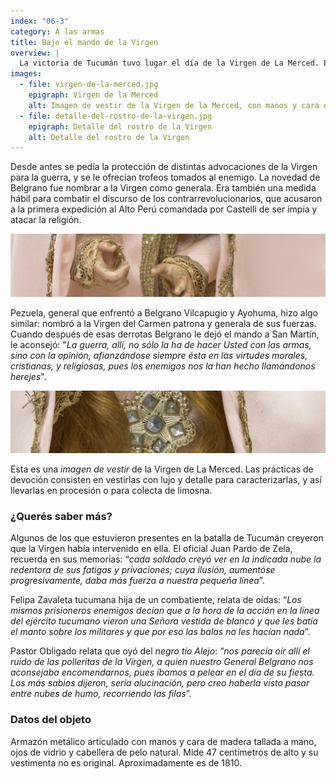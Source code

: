 ```yaml
---
index: "06-3"
category: A las armas
title: Bajo el mando de la Virgen
overview: |
  La victoria de Tucumán tuvo lugar el día de la Virgen de La Merced. En agradecimiento, un mes más tarde Belgrano organizó la procesión que se había suspendido por la batalla, para nombrarla patrona y generala del ejército, entregándole su bastón de mando.
images:
  - file: virgen-de-la-merced.jpg
    epigraph: Virgen de la Merced
    alt: Imagen de vestir de la Virgen de la Merced, con manos y cara de madera tallada, ojos de vidrio y cabellera de pelo natural. No lleva atributos en sus manos y su vestimenta, si bien lujosa, no es original.
  - file: detalle-del-rostro-de-la-virgen.jpg
    epigraph: Detalle del rostro de la Virgen
    alt: Detalle del rostro de la Virgen
---
```


Desde antes se pedía la protección de distintas advocaciones de la Virgen para la guerra, y se le ofrecían trofeos tomados al enemigo. La novedad de Belgrano fue nombrar a la Virgen como generala. Era también una medida hábil para combatir el discurso de los contrarrevolucionarios, que acusaron a la primera expedición al Alto Perú comandada por Castelli de ser impía y atacar la religión.

![](./eje06-3-a.jpg)

Pezuela, general que enfrentó a Belgrano Vilcapugio y Ayohuma, hizo algo similar: nombró a la Virgen del Carmen patrona y generala de sus fuerzas. Cuando después de esas derrotas Belgrano le dejó el mando a San Martín, le aconsejó:
 "*La guerra, allí, no sólo la ha de hacer Usted con las armas, sino con la opinión, afianzándose siempre ésta en las virtudes morales, cristianas, y religiosas, pues los enemigos nos la han hecho llamándonos herejes*".

![](./eje06-3-b.jpg)

Esta es una *imagen de vestir* de la Virgen de La Merced. Las prácticas de devoción consisten en vestirlas con lujo y detalle para caracterizarlas, y así llevarlas en procesión o para colecta de limosna.

### ¿Querés saber más?

Algunos de los que estuvieron presentes en la batalla de Tucumán creyeron que la Virgen había intervenido en ella. El oficial Juan Pardo de Zela, recuerda en sus memorias:
“*cada soldado creyó ver en la indicada nube la redentora de sus fatigas y privaciones; cuya ilusión, aumentóse progresivamente, daba más fuerza a nuestra pequeña línea*”.

Felipa Zavaleta tucumana hija de un combatiente, relata de oídas:
“*Los mismos prisioneros enemigos decían que a la hora de la acción en la línea del ejército tucumano vieron una Señora vestida de blanco y que les batía el manto sobre los militares y que por eso las balas no les hacían nada*”.

Pastor Obligado relata que oyó del *negro tío Alejo*:
“*nos parecía oír allí el ruido de las polleritas de la Virgen, a quien nuestro General Belgrano nos aconsejaba encomendarnos, pues íbamos a pelear en el día de su fiesta. Los más sabios dijeron, sería alucinación, pero creo haberla visto pasar entre nubes de humo, recorriendo las filas*”.

### Datos del objeto
Armazón metálico articulado con manos y cara de madera tallada a mano, ojos de vidrio y cabellera de pelo natural. Mide 47 centímetros de alto y su vestimenta no es original. Aproximadamente es de 1810.


